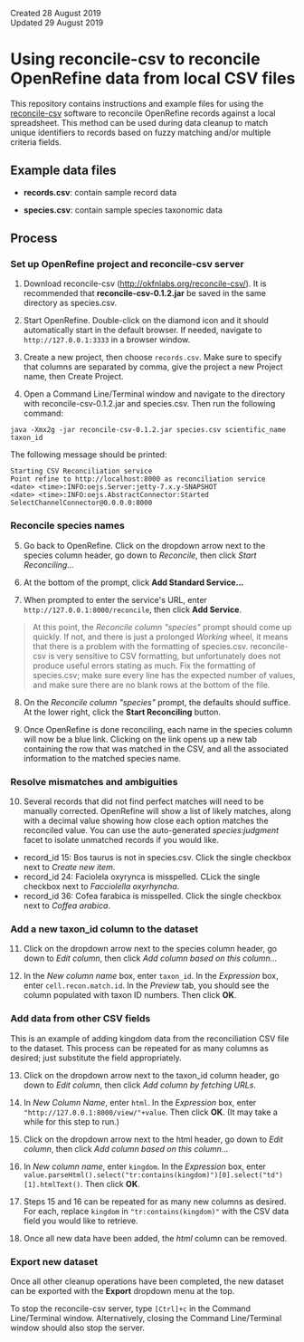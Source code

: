 Created 28 August 2019  
Updated 29 August 2019

Using reconcile-csv to reconcile OpenRefine data from local CSV files
===============================================================================

This repository contains instructions and example files for using the [reconcile-csv](http://okfnlabs.org/reconcile-csv/) software to reconcile OpenRefine records against a local spreadsheet. This method can be used during data cleanup to match unique identifiers to records based on fuzzy matching and/or multiple criteria fields.

Example data files
-------------------------------------------------------------------------------

- **records.csv**: contain sample record data

- **species.csv**: contain sample species taxonomic data

Process
-------------------------------------------------------------------------------

### Set up OpenRefine project and reconcile-csv server

1. Download reconcile-csv (http://okfnlabs.org/reconcile-csv/). It is recommended that **reconcile-csv-0.1.2.jar** be saved in the same directory as species.csv.

2. Start OpenRefine. Double-click on the diamond icon and it should automatically start in the default browser. If needed, navigate to `http://127.0.0.1:3333` in a browser window.

3. Create a new project, then choose `records.csv`. Make sure to specify that columns are separated by comma, give the project a new Project name, then Create Project.

4. Open a Command Line/Terminal window and navigate to the directory with reconcile-csv-0.1.2.jar and species.csv. Then run the following command:
~~~
java -Xmx2g -jar reconcile-csv-0.1.2.jar species.csv scientific_name taxon_id
~~~
The following message should be printed:
~~~
Starting CSV Reconciliation service
Point refine to http://localhost:8000 as reconciliation service
<date> <time>:INFO:oejs.Server:jetty-7.x.y-SNAPSHOT
<date> <time>:INFO:oejs.AbstractConnector:Started SelectChannelConnector@0.0.0.0:8000
~~~

### Reconcile species names

5. Go back to OpenRefine. Click on the dropdown arrow next to the species column header, go down to *Reconcile*, then click *Start Reconciling...*

6. At the bottom of the prompt, click **Add Standard Service...**

7. When prompted to enter the service's URL, enter `http://127.0.0.1:8000/reconcile`, then click **Add Service**.

> At this point, the *Reconcile column "species"* prompt should come up quickly. If not, and there is just a prolonged *Working* wheel, it means that there is a problem with the formatting of species.csv. reconcile-csv is very sensitive to CSV formatting, but unfortunately does not produce useful errors stating as much. Fix the formatting of species.csv; make sure every line has the expected number of values, and make sure there are no blank rows at the bottom of the file.

8. On the *Reconcile column "species"* prompt, the defaults should suffice. At the lower right, click the **Start Reconciling** button.

9. Once OpenRefine is done reconciling, each name in the species column will now be a blue link. Clicking on the link opens up a new tab containing the row that was matched in the CSV, and all the associated information to the matched species name.

### Resolve mismatches and ambiguities

10. Several records that did not find perfect matches will need to be manually corrected. OpenRefine will show a list of likely matches, along with a decimal value showing how close each option matches the reconciled value. You can use the auto-generated *species:judgment* facet to isolate unmatched records if you would like.
+ record_id 15: Bos taurus is not in species.csv. Click the single checkbox next to *Create new item*.
+ record_id 24: Faciolela oxyrynca is misspelled. CLick the single checkbox next to *Facciolella oxyrhyncha*.
+ record_id 36: Cofea farabica is misspelled. Click the single checkbox next to *Coffea arabica*.

### Add a new taxon_id column to the dataset

11. Click on the dropdown arrow next to the species column header, go down to *Edit column*, then click *Add column based on this column...*

12. In the *New column name* box, enter `taxon_id`. In the *Expression* box, enter `cell.recon.match.id`. In the *Preview* tab, you should see the column populated with taxon ID numbers. Then click **OK**.

### Add data from other CSV fields

This is an example of adding kingdom data from the reconciliation CSV file to the dataset. This process can be repeated for as many columns as desired; just substitute the field appropriately.

13. Click on the dropdown arrow next to the taxon_id column header, go down to *Edit column*, then click *Add column by fetching URLs*.

14. In *New Column Name*, enter `html`. In the *Expression* box, enter `"http://127.0.0.1:8000/view/"+value`. Then click **OK**. (It may take a while for this step to run.)

15. Click on the dropdown arrow next to the html header, go down to *Edit column*, then click *Add column based on this column...*

16. In *New column name*, enter `kingdom`. In the *Expression* box, enter `value.parseHtml().select("tr:contains(kingdom)")[0].select("td")[1].htmlText()`. Then click **OK**.

17. Steps 15 and 16 can be repeated for as many new columns as desired. For each, replace `kingdom` in `"tr:contains(kingdom)"` with the CSV data field you would like to retrieve.

18. Once all new data have been added, the *html* column can be removed.

### Export new dataset

Once all other cleanup operations have been completed, the new dataset can be exported with the **Export** dropdown menu at the top.

To stop the reconcile-csv server, type `[Ctrl]+c` in the Command Line/Terminal window. Alternatively, closing the Command Line/Terminal window should also stop the server.
